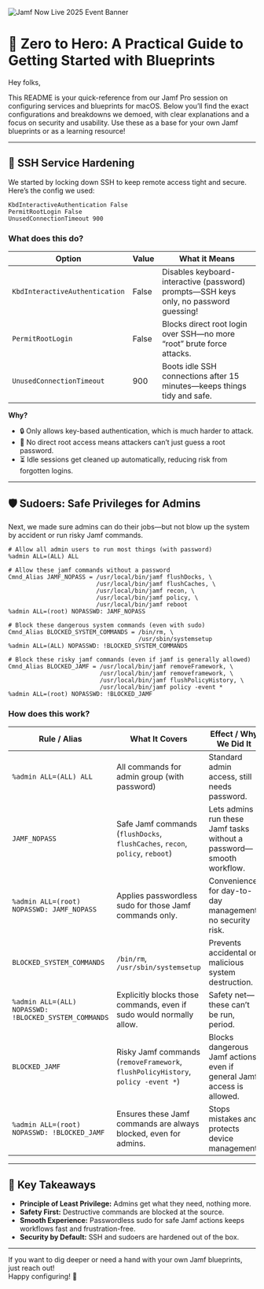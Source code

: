 ![Jamf Now Live 2025 Event Banner](https://media.jamf.com/images/events/JNL25-lp-5-1680x1050px.webp?q=80&w=800)

# 🚀 Zero to Hero: A Practical Guide to Getting Started with Blueprints

Hey folks,

This README is your quick-reference from our Jamf Pro session on configuring services and blueprints for macOS. Below you’ll find the exact configurations and breakdowns we demoed, with clear explanations and a focus on security and usability. Use these as a base for your own Jamf blueprints or as a learning resource!

---

## 🔐 SSH Service Hardening

We started by locking down SSH to keep remote access tight and secure. Here’s the config we used:

```
KbdInteractiveAuthentication False
PermitRootLogin False
UnusedConnectionTimeout 900
```

### What does this do?

| Option                        | Value  | What it Means                                                                                   |
|-------------------------------|--------|-----------------------------------------------------------------------------------------------|
| `KbdInteractiveAuthentication`| False  | Disables keyboard-interactive (password) prompts—SSH keys only, no password guessing!          |
| `PermitRootLogin`             | False  | Blocks direct root login over SSH—no more “root” brute force attacks.                          |
| `UnusedConnectionTimeout`     | 900    | Boots idle SSH connections after 15 minutes—keeps things tidy and safe.                        |

**Why?**  
- 🔒 Only allows key-based authentication, which is much harder to attack.
- 🚫 No direct root access means attackers can’t just guess a root password.
- ⏳ Idle sessions get cleaned up automatically, reducing risk from forgotten logins.

---

## 🛡️ Sudoers: Safe Privileges for Admins

Next, we made sure admins can do their jobs—but not blow up the system by accident or run risky Jamf commands.

```
# Allow all admin users to run most things (with password)
%admin ALL=(ALL) ALL

# Allow these jamf commands without a password
Cmnd_Alias JAMF_NOPASS = /usr/local/bin/jamf flushDocks, \
                         /usr/local/bin/jamf flushCaches, \
                         /usr/local/bin/jamf recon, \
                         /usr/local/bin/jamf policy, \
                         /usr/local/bin/jamf reboot
%admin ALL=(root) NOPASSWD: JAMF_NOPASS

# Block these dangerous system commands (even with sudo)
Cmnd_Alias BLOCKED_SYSTEM_COMMANDS = /bin/rm, \
                                     /usr/sbin/systemsetup
%admin ALL=(ALL) NOPASSWD: !BLOCKED_SYSTEM_COMMANDS

# Block these risky jamf commands (even if jamf is generally allowed)
Cmnd_Alias BLOCKED_JAMF = /usr/local/bin/jamf removeFramework, \
                          /usr/local/bin/jamf removeframework, \
                          /usr/local/bin/jamf flushPolicyHistory, \
                          /usr/local/bin/jamf policy -event *
%admin ALL=(root) NOPASSWD: !BLOCKED_JAMF
```

### How does this work?

| Rule / Alias                        | What It Covers                                                                                                  | Effect / Why We Did It                                              |
|-------------------------------------|----------------------------------------------------------------------------------------------------------------|---------------------------------------------------------------------|
| `%admin ALL=(ALL) ALL`              | All commands for admin group (with password)                                                                   | Standard admin access, still needs password.                        |
| `JAMF_NOPASS`                       | Safe Jamf commands (`flushDocks`, `flushCaches`, `recon`, `policy`, `reboot`)                                  | Lets admins run these Jamf tasks without a password—smooth workflow.|
| `%admin ALL=(root) NOPASSWD: JAMF_NOPASS` | Applies passwordless sudo for those Jamf commands only.                                                        | Convenience for day-to-day management, no security risk.            |
| `BLOCKED_SYSTEM_COMMANDS`           | `/bin/rm`, `/usr/sbin/systemsetup`                                                                             | Prevents accidental or malicious system destruction.                |
| `%admin ALL=(ALL) NOPASSWD: !BLOCKED_SYSTEM_COMMANDS` | Explicitly blocks those commands, even if sudo would normally allow.                                           | Safety net—these can’t be run, period.                             |
| `BLOCKED_JAMF`                      | Risky Jamf commands (`removeFramework`, `flushPolicyHistory`, `policy -event *`)                               | Blocks dangerous Jamf actions, even if general Jamf access is allowed.|
| `%admin ALL=(root) NOPASSWD: !BLOCKED_JAMF` | Ensures these Jamf commands are always blocked, even for admins.                                               | Stops mistakes and protects device management.                      |

---

## 📝 Key Takeaways

- **Principle of Least Privilege:** Admins get what they need, nothing more.
- **Safety First:** Destructive commands are blocked at the source.
- **Smooth Experience:** Passwordless sudo for safe Jamf actions keeps workflows fast and frustration-free.
- **Security by Default:** SSH and sudoers are hardened out of the box.

---

If you want to dig deeper or need a hand with your own Jamf blueprints, just reach out!  
Happy configuring! 🚀
